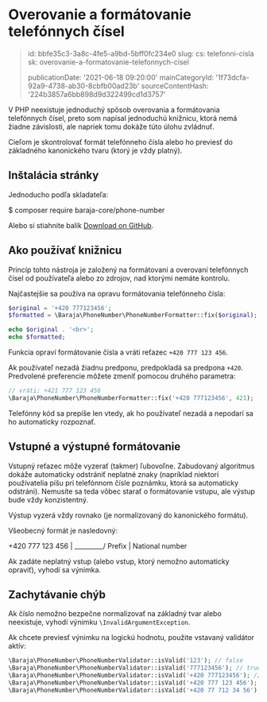 Overovanie a formátovanie telefónnych čísel
===========================================

> id: bbfe35c3-3a8c-4fe5-a9bd-5bff0fc234e0
> slug:
> 	cs: telefonni-cisla
> 	sk: overovanie-a-formatovanie-telefonnych-cisel
> 
> publicationDate: '2021-06-18 09:20:00'
> mainCategoryId: '1f73dcfa-92a9-4738-ab30-8cbfb00ad23b'
> sourceContentHash: '224b3857a6bb898d9d322499cd1d3757'

V PHP neexistuje jednoduchý spôsob overovania a formátovania telefónnych čísel, preto som napísal jednoduchú knižnicu, ktorá nemá žiadne závislosti, ale napriek tomu dokáže túto úlohu zvládnuť.

Cieľom je skontrolovať formát telefónneho čísla alebo ho previesť do základného kanonického tvaru (ktorý je vždy platný).

Inštalácia stránky
---------

Jednoducho podľa skladateľa:

$ composer require baraja-core/phone-number

Alebo si stiahnite balík [Download on GitHub](https://github.com/baraja-core/phone-number).

Ako používať knižnicu
----------

Princíp tohto nástroja je založený na formátovaní a overovaní telefónnych čísel od používateľa alebo zo zdrojov, nad ktorými nemáte kontrolu.

Najčastejšie sa používa na opravu formátovania telefónneho čísla:

```php
$original = '+420 777123456';
$formatted = \Baraja\PhoneNumber\PhoneNumberFormatter::fix($original);

echo $original . '<br>';
echo $formatted;
```

Funkcia opraví formátovanie čísla a vráti reťazec `+420 777 123 456`.

Ak používateľ nezadá žiadnu predponu, predpokladá sa predpona `+420`. Predvolené preferencie môžete zmeniť pomocou druhého parametra:

```php
// vráti: +421 777 123 456
\Baraja\PhoneNumber\PhoneNumberFormatter::fix('+420 777123456', 421);
```

Telefónny kód sa prepíše len vtedy, ak ho používateľ nezadá a nepodarí sa ho automaticky rozpoznať.

Vstupné a výstupné formátovanie
----------------------------

Vstupný reťazec môže vyzerať (takmer) ľubovoľne. Zabudovaný algoritmus dokáže automaticky odstrániť neplatné znaky (napríklad niektorí používatelia píšu pri telefónnom čísle poznámku, ktorá sa automaticky odstráni). Nemusíte sa teda vôbec starať o formátovanie vstupu, ale výstup bude vždy konzistentný.

Výstup vyzerá vždy rovnako (je normalizovaný do kanonického formátu).

Všeobecný formát je nasledovný:

   +420 777 123 456
     |  \_________/
  Prefix     |
      National number

Ak zadáte neplatný vstup (alebo vstup, ktorý nemožno automaticky opraviť), vyhodí sa výnimka.

Zachytávanie chýb
----------------

Ak číslo nemožno bezpečne normalizovať na základný tvar alebo neexistuje, vyhodí výnimku `\InvalidArgumentException`.

Ak chcete previesť výnimku na logickú hodnotu, použite vstavaný validátor aktív:

```php
\Baraja\PhoneNumber\PhoneNumberValidator::isValid('123'); // false
\Baraja\PhoneNumber\PhoneNumberValidator::isValid('777123456'); // true
\Baraja\PhoneNumber\PhoneNumberValidator::isValid('+420 777123456'); // true
\Baraja\PhoneNumber\PhoneNumberValidator::isValid('+420 777 123 456'); // true
\Baraja\PhoneNumber\PhoneNumberValidator::isValid('+420 77 712 34 56'); // true
```

